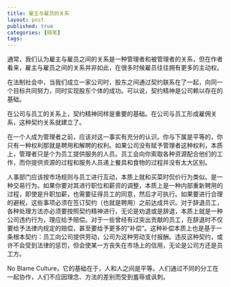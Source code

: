 ```yaml
---
title: 雇主与雇员的关系
layout: post
published: true
categories: [随笔]
tags:
---
```


  通常，我们认为雇主与雇员之间的关系是一种管理者和被管理者的关系，但在作者看来，雇主与雇员之间的关系并非如此，在很多时候雇员往往拥有更多的主动权。

  在法制社会中，当我们成立一家公司时，股东之间通过契约联系在了一起，向同一个目标共同努力，同时实现股东个体的成功。可以说，契约精神是公司赖以存在的基础。

  在公司与员工的关系上，契约精神同样是重要的基础。在公司与员工形成雇佣关系，这种契约关系就建立了。

  在一个人成为管理者之前，应该对这一事实有充分的认识。你与下属是平等的，你只有一种权利那就是聘用和解聘的权利。如果公司没有赋予管理者这种权利，本质上，管理者只是个为员工提供服务的人员。员工会向你索取各种资源配合他们的工作，而你提供资源的过程和服务人员递上餐具和食物的过程并没有太大区别。

  人事部门应该按市场规则与员工进行互动，本质上就和买菜时侃价行为类似。是一种交易行为。如果你要对其进行职位和薪资的调整，本质上是一种内部重新聘用的过程，即使是升职加薪，也需要征得员工的同意，然后才可执行。如果要进行合理的避税，这些事项必须在签订契约（也就是聘用）之前达成共识。对于辞退员工，各种处理方法亦必须要按照契约精神进行，无论是劝退或是辞退，本质上就是一种公司违约行为，理应给予赔偿。对于一些曾经有过突出贡献的员工，在辞退时不仅要给予法律内规定的赔偿，甚至要给予更多的“补偿”。这种补偿本质上也是基于一条根本契约：员工向公司提供劳动，公司为这种劳动支付报酬。违反这种契约，或许不会受到法律的惩罚，但会使某一方丧失在市场上的信用，无论是公司方还是员工方。

  No Blame Culture，它的基础在于，人和人之间是平等。人们通过不同的分工在一起协作，人们不应因理念、方法的差别而受到羞辱或讽刺。
